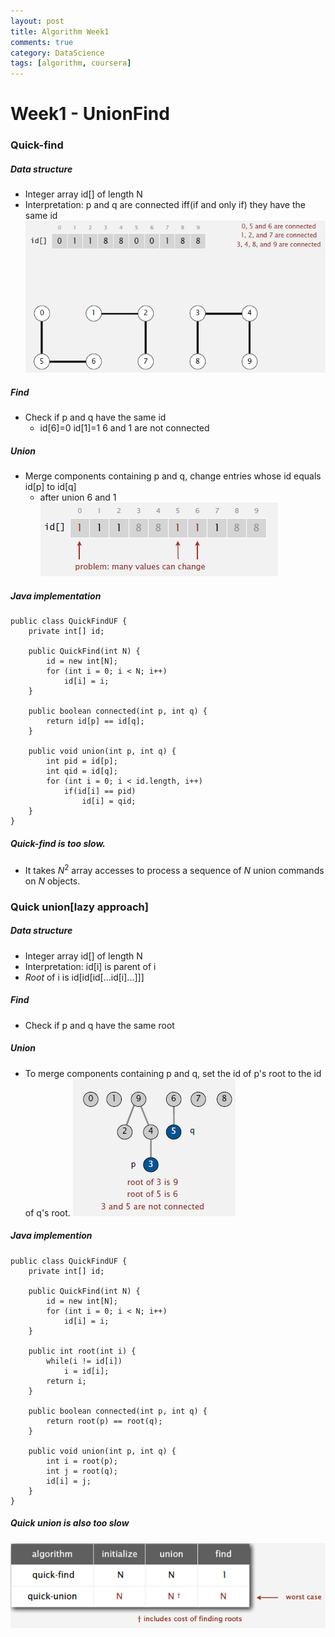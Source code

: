```yaml
---
layout: post
title: Algorithm Week1
comments: true
category: DataScience
tags: [algorithm, coursera]
---
```


#  Week1 - UnionFind

### Quick-find
##### Data structure
* Integer array id[] of length N
* Interpretation: p and q are connected iff(if and only if) they have the same id
![pic](/images/DataScience/algorithm_1.png)
##### Find
+ Check if p and q have the same id
	- id[6]=0 id[1]=1 6 and 1 are not connected
##### Union
+ Merge components containing p and q, change entries whose id equals id[p] to id[q]
	- after union 6 and 1  
![pic](/images/DataScience/algorithm_2.png)
##### Java implementation
	public class QuickFindUF {
		private int[] id;

		public QuickFind(int N) {
			id = new int[N];
			for (int i = 0; i < N; i++) 
				id[i] = i;
		}

		public boolean connected(int p, int q) {
			return id[p] == id[q];
		}

		public void union(int p, int q) {
			int pid = id[p];
			int qid = id[q];
			for (int i = 0; i < id.length, i++)
				if(id[i] == pid) 
					id[i] = qid;
		}
	}
##### Quick-find is too slow. 
* It takes $N^2$ array accesses to process a sequence of $N$ union commands on $N$ objects.



### Quick union[lazy approach]
##### Data structure
* Integer array id[] of length N
* Interpretation: id[i] is parent of i
* _Root_ of i is id[id[id[...id[i]...]]]

##### Find
+ Check if p and q have the same root
##### Union
+ To merge components containing p and q, set the id of p's root to the id of q's root.
![pic](/images/DataScience/algorithm_3.png)
##### Java implemention
	public class QuickFindUF {
		private int[] id;

		public QuickFind(int N) {
			id = new int[N];
			for (int i = 0; i < N; i++) 
				id[i] = i;
		}

		public int root(int i) {
			while(i != id[i])
				i = id[i];
			return i;
		}

		public boolean connected(int p, int q) {
			return root(p) == root(q);
		}

		public void union(int p, int q) {
			int i = root(p);
			int j = root(q);
			id[i] = j;
		}
	}
##### Quick union is also too slow
![pic](/images/DataScience/algorithm_4.png)
